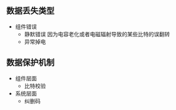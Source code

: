 ## 数据丢失类型
- 组件错误
  - 静默错误
    因为电容老化或者电磁辐射导致的某些比特的误翻转
  - 异常掉电

## 数据保护机制
- 组件层面
  - 比特校验
- 系统层面
  - 纠删码
